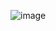 ![image](https://github.com/imvickykumar999/Flask-XAMPP-Onion-Host/assets/50515418/095517fb-21de-43e7-97d8-98dd30f16c19)
